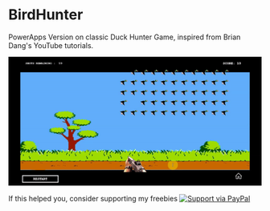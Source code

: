 # BirdHunter
PowerApps Version on classic Duck Hunter Game, inspired from Brian Dang's YouTube tutorials.

![alt text](https://github.com/nijos/BirdHunter/blob/master/birdHunterGif.gif)

If this helped you, consider supporting my freebies [![Support via PayPal](https://cdn.rawgit.com/twolfson/paypal-github-button/1.0.0/dist/button.svg)](https://paypal.me/nijojosephraju?locale.x=en_GB)
